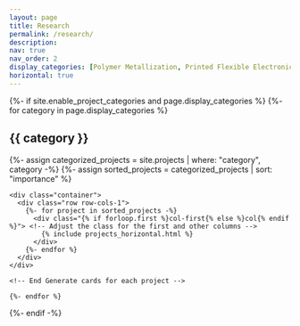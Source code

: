 ```yaml
---
layout: page
title: Research
permalink: /research/
description: 
nav: true
nav_order: 2
display_categories: [Polymer Metallization, Printed Flexible Electronics, Energy Devices, Spray Modeling, Deneme]
horizontal: true
---
```


<style>
  /* Custom CSS to adjust the width of the first column */
  .col-first {
    width: 10%; /* Width for the first column */
  }

  /* CSS for other columns (optional) */
  .col {
    width: 70%; /* Width for other columns */
  }
</style>

<!-- pages/projects.md -->
<div class="projects">
  {%- if site.enable_project_categories and page.display_categories %}
    <!-- Display categorized projects -->
    {%- for category in page.display_categories %}
    <h2 class="category">{{ category }}</h2>
    {%- assign categorized_projects = site.projects | where: "category", category -%}
    {%- assign sorted_projects = categorized_projects | sort: "importance" %}
    <!-- Generate cards for each project -->
    
    <div class="container">
      <div class="row row-cols-1">    
        {%- for project in sorted_projects -%}
          <div class="{% if forloop.first %}col-first{% else %}col{% endif %}"> <!-- Adjust the class for the first and other columns -->
            {% include projects_horizontal.html %}
          </div>
        {%- endfor %}
      </div>
    </div>
    
    <!-- End Generate cards for each project -->
    
    {%- endfor %}
  {%- endif -%}
</div>